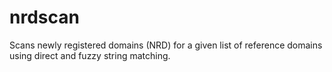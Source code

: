 # nrdscan
Scans newly registered domains (NRD) for a given list of reference domains using direct and fuzzy string matching.
